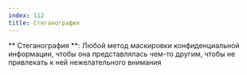 ```yaml
---
index: 112
title: Стеганография
---
```


** Стеганография **: Любой метод маскировки конфиденциальной информации, чтобы она представлялась чем-то другим, чтобы не привлекать к ней нежелательного внимания